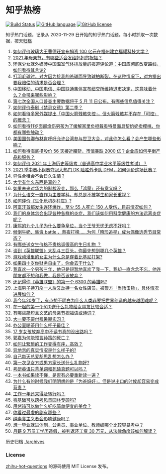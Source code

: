 # 知乎热榜
[![Build Status](https://github.com/ToWeLong/zhihu-hot-questions/workflows/CI/badge.svg)](https://github.com/ToWeLong/zhihu-hot-questions/actions)
[![GitHub language](https://img.shields.io/badge/language-golang-orange.svg)](https://golang.org/)
[![GitHub license](https://img.shields.io/github/license/ToWeLong/zhihu-hot-questions)](https://github.com/ToWeLong/zhihu-hot-questions/blob/main/LICENSE)

知乎热门话题，记录从 2020-11-29 日开始的知乎热门话题。每小时抓取一次数据，按天[归档](./archives)

<!-- BEGIN -->

1. [如何评价玻璃大王曹德旺宣布捐资 100 亿元在福州建立福耀科技大学？](https://www.zhihu.com/question/457562649)
1. [2021 年母亲节，有哪些适合发给妈妈的祝福？](https://www.zhihu.com/question/458284693)
1. [环保少女就外媒涉中国温室气体排放量的报道评论道：中国应彻底改变路线，如何看待其言论?](https://www.zhihu.com/question/458454363)
1. [打羽毛球时，对方因为接我的杀球而导致球拍断裂，在这种情况下，对方提出要我赔偿的请求是否合理？](https://www.zhihu.com/question/458085942)
1. [中国移动、中国电信、中国联通集体宣布纽交所维持退市决定，这意味着什么？会带来哪些影响？](https://www.zhihu.com/question/458322456)
1. [第七次全国人口普查主要数据将于 5 月 11 日公布，有哪些信息值得关注？](https://www.zhihu.com/question/458484293)
1. [如何评价泰剧《禁忌女孩》第二季？](https://www.zhihu.com/question/458258491)
1. [如何看待多家外媒提出「中国火箭残骸失控」，但火箭残骸并不存在「可控」的概念？](https://www.zhihu.com/question/458384867)
1. [如何看待11岁面部烧伤男孩为了缓解家里负担戴奥特曼面具帮奶奶卖樱桃，你都有哪些触动？](https://www.zhihu.com/question/458441722)
1. [美国国务卿布林肯呼吁允许台湾参与世卫大会，对此你怎么看？会产生哪些影响？](https://www.zhihu.com/question/458323936)
1. [如何看待海底捞股价 56 天接近腰斩，市值暴跌 2000 亿？企业应如何平衡产品和服务？](https://www.zhihu.com/question/458401875)
1. [如何评价 2021 年上海历史等级考（普通高中学业水平等级性考试）？](https://www.zhihu.com/question/457916978)
1. [2021 季中赛小组赛夺冠大热门 DK 险胜外卡队 DFM，如何评价这场比赛？](https://www.zhihu.com/question/458430509)
1. [异性合租会不会日久生情？](https://www.zhihu.com/question/295424569)
1. [大学有什么东西是真的？](https://www.zhihu.com/question/430807321)
1. [如果未来对华为的制裁没变，那么「鸿蒙」还有意义吗？](https://www.zhihu.com/question/458261749)
1. [为什么语文一直作为主要学科，却总是不被学生和家长重视？](https://www.zhihu.com/question/269469146)
1. [如何评价《生化危机8:村庄》?](https://www.zhihu.com/question/401056274)
1. [阿富汗首都发生连环爆炸，至少 55 人死亡 150 人受伤，目前情况如何？](https://www.zhihu.com/question/458480026)
1. [我们的身体怎会出现各种各样的炎症，我们该如何用科学健康的方法远离炎症呢？](https://www.zhihu.com/question/457066503)
1. [康熙的九个儿子为什么要争皇位，当个王爷无忧无虑不好吗？](https://www.zhihu.com/question/359062106)
1. [倾倒牛奶、集资 battle 、熬夜打榜……为何「畸形追星」成为偶像选秀节目常态？](https://www.zhihu.com/question/458482372)
1. [有哪些送女生价格不贵格调很高的生日礼物 ？](https://www.zhihu.com/question/277831030)
1. [谈到《英雄联盟》大乱斗三巨头，你最先想到哪几个英雄？](https://www.zhihu.com/question/457624791)
1. [游戏动漫里的女主为什么总是穿着比基尼打架?](https://www.zhihu.com/question/453352120)
1. [如果四十岁你财务自由了，你会去干什么?](https://www.zhihu.com/question/323042685)
1. [我喜欢一个男孩三年，他只是短暂地喜欢了我一下，我却一直念念不忘，他连朋友都不想和我做，我是否该放弃？](https://www.zhihu.com/question/457848299)
1. [还记得你《英雄联盟》的第一个 6300 的英雄吗?](https://www.zhihu.com/question/456821024)
1. [上海男子持刀杀一人后又劫持一名女性店员，被警方「当场击毙」，具体情况进展如何？](https://www.zhihu.com/question/458381524)
1. [我今年20岁了，有点想不明白为什么人类非要把世界创造的越来越困难呢？](https://www.zhihu.com/question/452475296)
1. [在一起的第一个520送什么礼物给女朋友比较合适？](https://www.zhihu.com/question/323253191)
1. [有哪些简短且文艺的母亲节祝福语或诗词？](https://www.zhihu.com/question/23724921)
1. [大一要不要付费暑期实习？](https://www.zhihu.com/question/455448204)
1. [办公室喝茶用什么杯子最佳？](https://www.zhihu.com/question/21898087)
1. [17 岁女孩放弃高中不读书真的没出路吗？](https://www.zhihu.com/question/456404042)
1. [郭嘉为何能预言孙策的死亡？](https://www.zhihu.com/question/23022586)
1. [如何让繁琐的工作变得有序，高效？](https://www.zhihu.com/question/451336216)
1. [异地恋的真实情况是什么样子的?](https://www.zhihu.com/question/450814904)
1. [自己每天总爱胡思乱想怎么办？](https://www.zhihu.com/question/364386829)
1. [第一次见女方或男方家长送什么礼物好?](https://www.zhihu.com/question/23088823)
1. [考研英语只背单词和死磕真题可以吗？](https://www.zhihu.com/question/271290200)
1. [一本书如果读不懂，是否有必要重新读一遍？](https://www.zhihu.com/question/453840721)
1. [为什么有的时候我们明明想的是「为爸妈好」，但是说出口的时候却容易变成苛责？](https://www.zhihu.com/question/458370640)
1. [工作一年还来得及转行吗？](https://www.zhihu.com/question/448045875)
1. [零基础可以跨考风景园林专硕吗?](https://www.zhihu.com/question/454607882)
1. [用烤箱可以做什么好吃简单便宜的美食？](https://www.zhihu.com/question/21814613)
1. [你看过最虐的剧有哪些？](https://www.zhihu.com/question/453263383)
1. [纯素食主义者会影响健康吗？](https://www.zhihu.com/question/453599389)
1. [想一毕业就进体制，公务员、事业单位、教师编哪个比较容易考中？](https://www.zhihu.com/question/456370248)
1. [月薪 9 万员工学历造假，被判返还工资 30 万元，从法律角度该如何解读？](https://www.zhihu.com/question/458409677)

<!-- END -->

历史归档 [./archives](./archives)


### License
[zhihu-hot-questions](https://github.com/towelong/zhihu-hot-questions) 的源码使用 MIT License 发布。